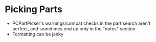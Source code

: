# Picking Parts

* PCPartPicker's warnings/compat checks in the part search aren't perfect, and sometimes end up only in the "notes" section
* Formatting can be janky
